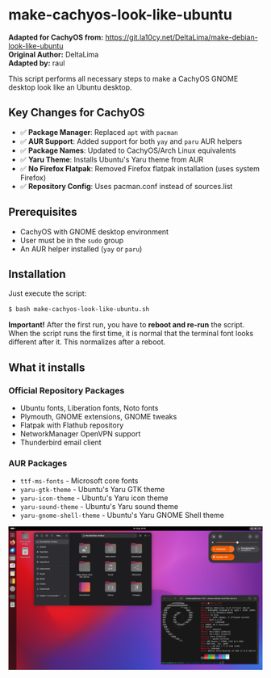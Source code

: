 # make-cachyos-look-like-ubuntu

**Adapted for CachyOS from:** https://git.la10cy.net/DeltaLima/make-debian-look-like-ubuntu  
**Original Author:** DeltaLima  
**Adapted by:** raul

This script performs all necessary steps to make a CachyOS GNOME desktop look like an Ubuntu desktop.

## Key Changes for CachyOS

- ✅ **Package Manager**: Replaced `apt` with `pacman` 
- ✅ **AUR Support**: Added support for both `yay` and `paru` AUR helpers
- ✅ **Package Names**: Updated to CachyOS/Arch Linux equivalents
- ✅ **Yaru Theme**: Installs Ubuntu's Yaru theme from AUR
- ✅ **No Firefox Flatpak**: Removed Firefox flatpak installation (uses system Firefox)
- ✅ **Repository Config**: Uses pacman.conf instead of sources.list

## Prerequisites

- CachyOS with GNOME desktop environment
- User must be in the `sudo` group
- An AUR helper installed (`yay` or `paru`)

## Installation

Just execute the script:

```bash
$ bash make-cachyos-look-like-ubuntu.sh
```

**Important!** After the first run, you have to **reboot and re-run** the script. 
When the script runs the first time, it is normal that the terminal font looks different after it. This normalizes after a reboot.

## What it installs

### Official Repository Packages
- Ubuntu fonts, Liberation fonts, Noto fonts
- Plymouth, GNOME extensions, GNOME tweaks
- Flatpak with Flathub repository
- NetworkManager OpenVPN support
- Thunderbird email client

### AUR Packages
- `ttf-ms-fonts` - Microsoft core fonts
- `yaru-gtk-theme` - Ubuntu's Yaru GTK theme
- `yaru-icon-theme` - Ubuntu's Yaru icon theme  
- `yaru-sound-theme` - Ubuntu's Yaru sound theme
- `yaru-gnome-shell-theme` - Ubuntu's Yaru GNOME Shell theme

![Ubuntuish CachyOS GNOME Desktop](screenshot/screenshot1.png "Ubuntuish CachyOS GNOME Desktop")
